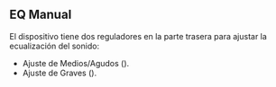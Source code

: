 ## EQ Manual

El dispositivo tiene dos reguladores en la parte trasera para ajustar la ecualización del sonido:

* Ajuste de Medios/Agudos ().
* Ajuste de Graves ().


